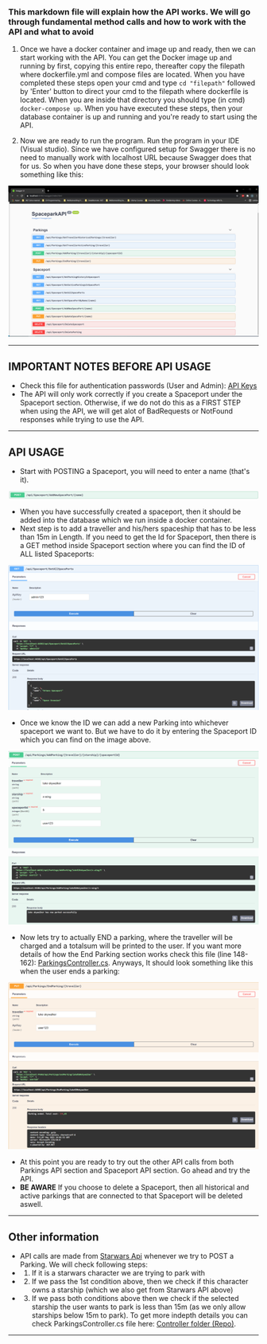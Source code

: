### This markdown file will explain how the API works. We will go through fundamental method calls and how to work with the API and what to avoid

1. Once we have a docker container and image up and ready, then we can start working with the API. You can get the Docker image up and running by first, copying this entire repo, thereafter copy the filepath where dockerfile.yml and compose files are located. When you have completed these steps open your cmd and type `cd "filepath"` followed by 'Enter' button to direct your cmd to the filepath where dockerfile is located. When you are inside that directory you should type (in cmd) `docker-compose up`. When you have executed these steps, then your database container is up and running and you're ready to start using the API.

2. Now we are ready to run the program. Run the program in your IDE (Visual studio). Since we have configured setup for Swagger there is no need to manually work with localhost URL because Swagger does that for us. So when you have done these steps, your browser should look something like this:

![image](https://github.com/PGBSNH20/spaceparkv2-mazdak-orhan/blob/Dev/Documentation/Swagger.png)

---

## IMPORTANT NOTES BEFORE API USAGE

- Check this file for authentication passwords (User and Admin): [API Keys](https://github.com/PGBSNH20/spaceparkv2-mazdak-orhan/blob/Dev/Source/SpaceparkAPI/appsettings.json)
- The API will only work correctly if you create a Spaceport under the Spaceport section. Otherwise, if we do not do this as a FIRST STEP when using the API, we will get alot of BadRequests or NotFound responses while trying to use the API.

---

## API USAGE

- Start with POSTING a Spaceport, you will need to enter a name (that's it).

![image](https://github.com/PGBSNH20/spaceparkv2-mazdak-orhan/blob/Dev/Documentation/CreateSpaceport.png)

- When you have successfully created a spaceport, then it should be added into the database which we run inside a docker container.
- Next step is to add a traveller and his/hers spaceship that has to be less than 15m in Length. If you need to get the Id for Spaceport, then there is a GET method inside Spaceport section where you can find the ID of ALL listed Spaceports:

![image](https://github.com/PGBSNH20/spaceparkv2-mazdak-orhan/blob/Dev/Documentation/GetAllSpaceports.png)

- Once we know the ID we can add a new Parking into whichever spaceport we want to. But we have to do it by entering the Spaceport ID which you can find on the image above.

![image](https://github.com/PGBSNH20/spaceparkv2-mazdak-orhan/blob/Dev/Documentation/AddParking.png)

- Now lets try to actually END a parking, where the traveller will be charged and a totalsum will be printed to the user. If you want more details of how the End Parking section works check this file (line 148-162): [ParkingsController.cs](https://github.com/PGBSNH20/spaceparkv2-mazdak-orhan/blob/Dev/Source/SpaceparkAPI/Controllers/ParkingsController.cs). Anyways, It should look something like this when the user ends a parking:

![image](https://github.com/PGBSNH20/spaceparkv2-mazdak-orhan/blob/Dev/Documentation/EndParking.png)

- At this point you are ready to try out the other API calls from both Parkings API section and Spaceport API section. Go ahead and try the API.
- **BE AWARE** If you choose to delete a Spaceport, then all historical and active parkings that are connected to that Spaceport will be deleted aswell.

---

## Other information
-  API calls are made from [Starwars Api](https://swapi.dev/) whenever we try to POST a Parking. We will check following steps: 
-  1. If it is a starwars character we are trying to park with
-  2. If we pass the 1st condition above, then we check if this character owns a starship (which we also get from Starwars API above)
-  3. If we pass both conditions above then we check if the selected starship the user wants to park is less than 15m (as we only allow starships below 15m to park).
To get more indepth details you can check ParkingsController.cs file here: [Controller folder (Repo)](https://github.com/PGBSNH20/spaceparkv2-mazdak-orhan/tree/Dev/Source/SpaceparkAPI/Controllers).

---

